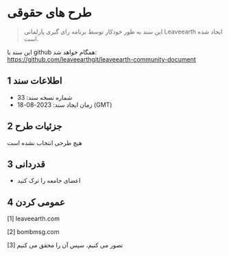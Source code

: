 # طرح های حقوقی

>این سند به طور خودکار توسط برنامه رای گیری پارلمانی Leaveearth ایجاد شده است.

این سند با github همگام خواهد شد: https://github.com/leaveearthgit/leaveearth-community-document

## 1 اطلاعات سند

- شماره نسخه سند: 33
- زمان ایجاد سند: 2023-08-18 (GMT)

## 2 جزئیات طرح

هیچ طرحی انتخاب نشده است

## 3 قدردانی
* اعضای جامعه را ترک کنید

## 4 عمومی کردن
[1] leaveearth.com

[2] bombmsg.com

[3] تصور می کنیم، سپس آن را محقق می کنیم